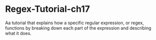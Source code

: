 # Regex-Tutorial-ch17
Aa tutorial that explains how a specific regular expression, or regex, functions by breaking down each part of the expression and describing what it does.
